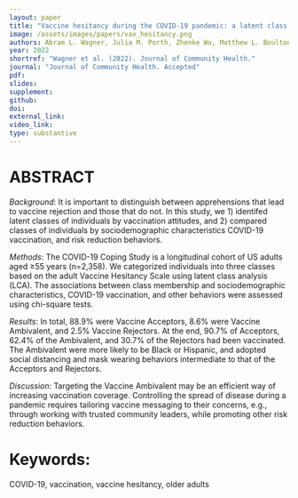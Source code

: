 ```yaml
---
layout: paper
title: "Vaccine hesitancy during the COVID-19 pandemic: a latent class analysis of middle-aged and older US adults"
image: /assets/images/papers/vax_hesitancy.png
authors: Abram L. Wagner, Julia M. Porth, Zhenke Wu, Matthew L. Boulton, Jessica M. Finlay, Lindsay C. Kobayashi
year: 2022
shortref: "Wagner et al. (2022). Journal of Community Health."
journal: "Journal of Community Health. Accepted"
pdf: 
slides: 
supplement: 
github: 
doi:  
external_link:  
video_link: 
type: substantive
---
```


# ABSTRACT 

*Background*: It is important to distinguish between apprehensions that lead to vaccine rejection and those that do not. In this study, we 1) identifed latent classes of individuals by vaccination attitudes, and 2) compared classes of individuals by sociodemographic characteristics COVID-19 vaccination, and risk reduction behaviors.

*Methods*:  The COVID-19 Coping Study is a longitudinal cohort of US adults aged ≥55 years (n=2,358). We categorized individuals into three classes based on the adult Vaccine Hesitancy Scale using latent class analysis (LCA). The associations between class membership and sociodemographic characteristics, COVID-19 vaccination, and other behaviors were assessed using chi-square tests.

*Results*:  In total, 88.9% were Vaccine Acceptors, 8.6% were Vaccine Ambivalent, and 2.5% Vaccine Rejectors. At the end, 90.7% of Acceptors, 62.4% of the Ambivalent, and 30.7% of the Rejectors had been vaccinated. The Ambivalent were more likely to be Black or Hispanic, and adopted social distancing and mask wearing behaviors intermediate to that of the Acceptors and Rejectors.

*Discussion*:  Targeting the Vaccine Ambivalent may be an efficient way of increasing vaccination coverage. Controlling the spread of disease during a pandemic requires tailoring vaccine messaging to their concerns, e.g., through working with trusted community leaders, while promoting other risk reduction behaviors.

# Keywords: 

COVID-19, vaccination, vaccine hesitancy, older adults

